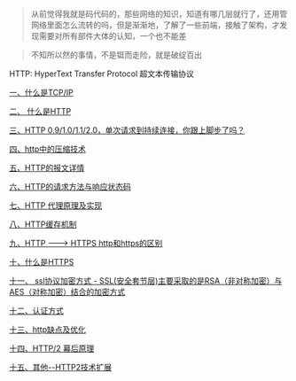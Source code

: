 > 从前觉得我就是码代码的，那些网络的知识，知道有哪几层就行了，还用管网络里面怎么流转的吗，但是渐渐地，了解了一些前端，接触了架构，才发现需要对所有部件大体的认知，一个也不能差

> 不知所以然的事情，不是铤而走险，就是破绽百出

HTTP: HyperText Transfer Protocol 超文本传输协议

[一、什么是TCP/IP](https://github.com/CzyerChen/recording/blob/master/networkhelper/src/main/java/com/network/Learning_basic_http.md)

[二、 什么是HTTP](https://github.com/CzyerChen/recording/blob/master/networkhelper/src/main/java/com/network/Learning_basic_http.md) 

[三、HTTP 0.9/1.0/1.1/2.0，单次请求到持续连接，你跟上脚步了吗？](https://github.com/CzyerChen/recording/blob/master/networkhelper/src/main/java/com/network/Learning_primary_http.md)

[四、http中的压缩技术](https://github.com/CzyerChen/recording/blob/master/networkhelper/src/main/java/com/network/Learning_primary_http.md)

[五、HTTP的报文详情](https://github.com/CzyerChen/recording/blob/master/networkhelper/src/main/java/com/network/Learning_primary_http.md)

[六、HTTP的请求方法与响应状态码](https://github.com/CzyerChen/recording/blob/master/networkhelper/src/main/java/com/network/Learning_primary_http.md)

[七、HTTP 代理原理及实现](https://github.com/CzyerChen/recording/blob/master/networkhelper/src/main/java/com/network/Learning_middle_http.md)

[八、HTTP缓存机制](https://github.com/CzyerChen/recording/blob/master/networkhelper/src/main/java/com/network/Learning_middle_http.md)

[九、HTTP ---> HTTPS  http和https的区别](https://github.com/CzyerChen/recording/blob/master/networkhelper/src/main/java/com/network/Learning_basic_https.md)  

[十、什么是HTTPS](https://github.com/CzyerChen/recording/blob/master/networkhelper/src/main/java/com/network/Learning_basic_https.md)

[十一、 ssl协议加密方式 - SSL(安全套节层)主要采取的是RSA（非对称加密）与AES（对称加密）结合的加密方式](https://github.com/CzyerChen/recording/blob/master/networkhelper/src/main/java/com/network/Learning_basic_https.md)

[十二、认证方式](https://github.com/CzyerChen/recording/blob/master/networkhelper/src/main/java/com/network/Learning_basic_https.md)

[十三、http缺点及优化](https://github.com/CzyerChen/recording/blob/master/networkhelper/src/main/java/com/network/Learning_basic_https.md)

[十四、HTTP/2 幕后原理](https://github.com/CzyerChen/recording/blob/master/networkhelper/src/main/java/com/network/Learning_extension_http2.md)

[十五、其他--HTTP2技术扩展](https://github.com/CzyerChen/recording/blob/master/networkhelper/src/main/java/com/network/Learning_extension_http2.md)




